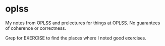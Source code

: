 # oplss

My notes from OPLSS and prelectures for things at OPLSS. No guarantees
of coherence or correctness.

Grep for EXERCISE to find the places where I noted good exercises.
